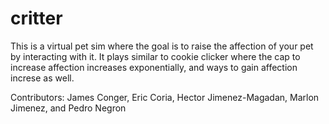 # critter

This is a virtual pet sim where the goal is to raise the affection of your pet by interacting with it.
It plays similar to cookie clicker where the cap to increase affection increases exponentially, and ways to gain affection increse as well.

Contributors:
James Conger,
Eric Coria,
Hector Jimenez-Magadan,
Marlon Jimenez,
and 
Pedro Negron
